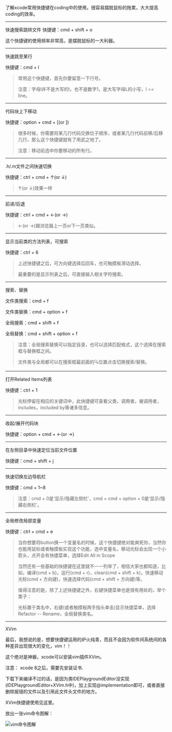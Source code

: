 了解xcode常用快捷键在coding中的使用，很容易摆脱鼠标的拖累，大大提高coding的效率。
***
快速搜索跳转文件
快捷键：cmd + shift + o

这个快捷键的使用频率非常高，是摆脱鼠标的一大利器。

***

快速跳至某行

快捷键：cmd + l

> 常用这个快捷键，首先你要留意一下行号。
> 
> 注意：字母l并不是大写的I，也不是数字1，是大写字母L的小写，l == line。

***

代码块上下移动

快捷键：option + cmd + [(or ])

> 很多时候，你需要将某几行代码交换位子顺序，或者某几行代码前移/后移几行，那么这个快捷键就有了用武之地了。
> 
> 注意：移动前选中你要移动的所有行。
***
.h/.m文件之间快速切换

快捷键：ctrl + cmd + ↑(or ↓)

> ↑(or ↓)效果一样

***

前进/后退

快捷键：ctrl + cmd + ←(or →)

> ←(or →)跟浏览器上一页or下一页类似。

***

显示当前类的方法列表，可搜索

快捷键：ctrl + 6

> 上述快捷键之后，可方向键选择后回车，也可触摸板滑动选择。
> 
> 最重要的是显示列表之后，可直接输入相关字符搜索。

***

搜索、替换

文件类搜索：cmd + f

文件类替换：cmd + option + f

全局搜索：cmd + shift + f

全局替换：cmd + shift + option + f

> 注意：全局搜索替换可以指定目录，也可以选择匹配格式，这个选择在搜索框与替换框之间。
> 
> 文件类与全局都可以在搜索框最前面的🔍位置点击切换搜索/替换。

***

打开Related Items列表

快捷键：ctrl + 1

> 光标停留在相应的关键词中，此快捷键可查看父类，调用者，被调用者，includes，included by等诸多信息。

***

收起/展开代码块

快捷键：option + cmd + ←(or →)

***

在左侧目录中快速定位当前文件位置

快捷键：cmd + shift + j

***

快速切换左边导航栏

快捷键：cmd + 1~8

> 注意：cmd + 0是‘显示/隐藏左侧栏’，cmd + cmd + option + 0是‘显示/隐藏右侧栏’。

***

全局修改局部变量

快捷键：ctrl + cmd + e

> 当你想要将button换一个变量名的时候，这个快捷键绝对能爽死你，当然你也能用鼠标或者触摸板实现这个功能，选中变量名，移动光标会出现一个小箭头，点开会有快捷菜单，选择Edit All in Scope
> 
> 当然还有一些基础的快捷键在这里就不一一列举了，相信大家也都知道，比如，编译(cmd + b)，运行(cmd + r)，clean(cmd + shift + k)，快速移动光标(cmd + 方向键)，快速选择代码(cmd + shift + 方向键)等。
> 
> 值得注意的是，除了上述快捷键之外，右键快捷菜单也是很有用处的，举个栗子：
> 
> 光标置于类名中，右键(或者触摸板两手指头单击)显示快捷菜单，选择Refactor -- Rename，全局替换类名。

***

XVim

最后，我想说的是，想要快捷键运用的炉火纯青，而且不会因为软件间系统间的各种差异出现很大的变化，vim！！

这个绝对是神器，xcode可以安装vim插件XVim。

注意： xcode 8之后，需要先安装证书.

下载下来编译不过的话，是因为类IDEPlaygroundEditor没实现(IDEPlaygroundEditor+XVim.h中)，加上实现@implementation即可，或者直接删除报错的文件以及引用此文件头文件的地方。

XVim快捷键使用见这里。

放出一张vim命令图解：

![vim命令图解](https://robberjj.github.io/imgs/vimCommod.png)

